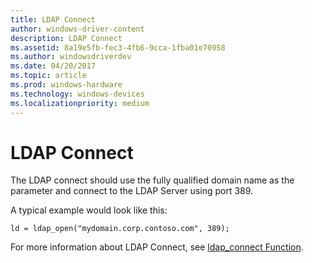 ```yaml
---
title: LDAP Connect
author: windows-driver-content
description: LDAP Connect
ms.assetid: 8a19e5fb-fec3-4fb6-9cca-1fba01e70958
ms.author: windowsdriverdev
ms.date: 04/20/2017
ms.topic: article
ms.prod: windows-hardware
ms.technology: windows-devices
ms.localizationpriority: medium
---
```


# LDAP Connect


The LDAP connect should use the fully qualified domain name as the parameter and connect to the LDAP Server using port 389.

A typical example would look like this:

```
ld = ldap_open("mydomain.corp.contoso.com", 389);
```

For more information about LDAP Connect, see [ldap\_connect Function](http://go.microsoft.com/fwlink/p/?linkid=154078).

 

 




